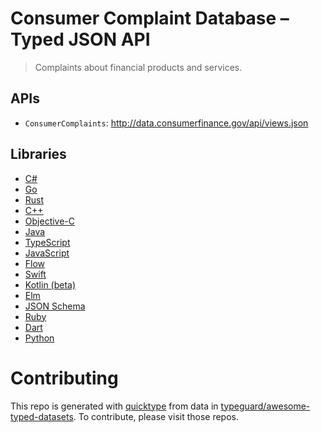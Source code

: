 # Consumer Complaint Database – Typed JSON API

> Complaints about financial products and services.

## APIs

* `ConsumerComplaints`: http://data.consumerfinance.gov/api/views.json

## Libraries

* [C#](csharp)
* [Go](golang)
* [Rust](rustlang)
* [C++](cplusplus)
* [Objective-C](objective-c)
* [Java](java)
* [TypeScript](typescript)
* [JavaScript](javascript)
* [Flow](flow)
* [Swift](swift4)
* [Kotlin (beta)](kotlin)
* [Elm](elm)
* [JSON Schema](json-schema)
* [Ruby](ruby)
* [Dart](dart)
* [Python](python)

# Contributing

This repo is generated with [quicktype](https://github.com/quicktype/quicktype) from data in [typeguard/awesome-typed-datasets](https://github.com/typeguard/awesome-typed-datasets).
To contribute, please visit those repos.
